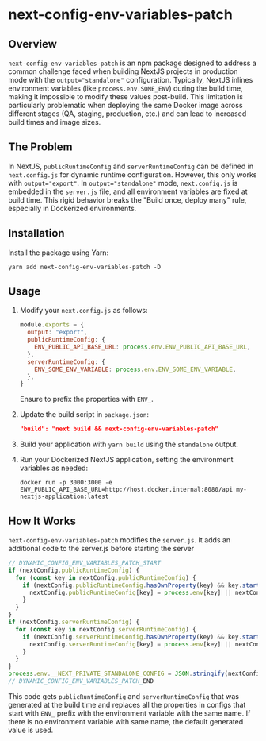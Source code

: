 
# next-config-env-variables-patch

## Overview
`next-config-env-variables-patch` is an npm package designed to address a common challenge faced when building NextJS projects in production mode with the `output="standalone"` configuration. Typically, NextJS inlines environment variables (like `process.env.SOME_ENV`) during the build time, making it impossible to modify these values post-build. This limitation is particularly problematic when deploying the same Docker image across different stages (QA, staging, production, etc.) and can lead to increased build times and image sizes.

## The Problem
In NextJS, `publicRuntimeConfig` and `serverRuntimeConfig` can be defined in `next.config.js` for dynamic runtime configuration. However, this only works with `output="export"`. In `output="standalone"` mode, `next.config.js` is embedded in the `server.js` file, and all environment variables are fixed at build time. This rigid behavior breaks the "Build once, deploy many" rule, especially in Dockerized environments.

## Installation
Install the package using Yarn:
```shell
yarn add next-config-env-variables-patch -D
```

## Usage
1. Modify your `next.config.js` as follows:
    ```javascript
    module.exports = {
      output: "export",
      publicRuntimeConfig: {
        ENV_PUBLIC_API_BASE_URL: process.env.ENV_PUBLIC_API_BASE_URL,
      },
      serverRuntimeConfig: {
        ENV_SOME_ENV_VARIABLE: process.env.ENV_SOME_ENV_VARIABLE,
      },
    }
    ```
   Ensure to prefix the properties with `ENV_`.

2. Update the build script in `package.json`:
    ```json
    "build": "next build && next-config-env-variables-patch"
    ```

3. Build your application with `yarn build` using the `standalone` output.

4. Run your Dockerized NextJS application, setting the environment variables as needed:
    ```shell
    docker run -p 3000:3000 -e ENV_PUBLIC_API_BASE_URL=http://host.docker.internal:8080/api my-nextjs-application:latest
    ```

## How It Works
`next-config-env-variables-patch` modifies the `server.js`. It adds an additional code to the server.js before starting the server
```javascript
// DYNAMIC_CONFIG_ENV_VARIABLES_PATCH_START
if (nextConfig.publicRuntimeConfig) {
  for (const key in nextConfig.publicRuntimeConfig) {
    if (nextConfig.publicRuntimeConfig.hasOwnProperty(key) && key.startsWith('ENV_')) {
      nextConfig.publicRuntimeConfig[key] = process.env[key] || nextConfig.publicRuntimeConfig[key];   
    }
  }
}
if (nextConfig.serverRuntimeConfig) {
  for (const key in nextConfig.serverRuntimeConfig) {
    if (nextConfig.serverRuntimeConfig.hasOwnProperty(key) && key.startsWith('ENV_')) {
      nextConfig.serverRuntimeConfig[key] = process.env[key] || nextConfig.serverRuntimeConfig[key];   
    }
  }
}
process.env.__NEXT_PRIVATE_STANDALONE_CONFIG = JSON.stringify(nextConfig);
// DYNAMIC_CONFIG_ENV_VARIABLES_PATCH_END
```

This code gets `publicRuntimeConfig` and `serverRuntimeConfig` that was generated at the build time and replaces all the properties in configs that start with `ENV_` prefix with the environment variable with the same name. If there is no environment variable with same name, the default generated value is used.

